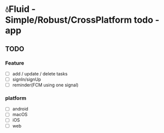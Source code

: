 # 💧Fluid - Simple/Robust/CrossPlatform todo - app

## TODO
### Feature
- [ ] add / update / delete tasks
- [ ] signIn/signUp
- [ ] reminder(FCM using one signal)

### platform
- [ ] android
- [ ] macOS
- [ ] iOS
- [ ] web
